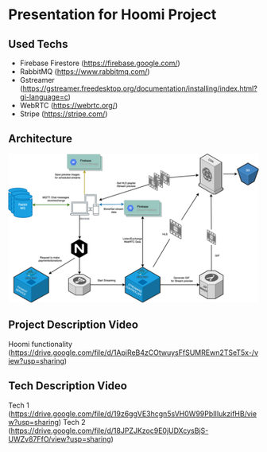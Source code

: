 # Presentation for Hoomi Project 
## Used Techs
* Firebase Firestore (https://firebase.google.com/)
* RabbitMQ (https://www.rabbitmq.com/)
* Gstreamer (https://gstreamer.freedesktop.org/documentation/installing/index.html?gi-language=c)
* WebRTC (https://webrtc.org/)
* Stripe (https://stripe.com/)

## Architecture
![](Hoomi-Arch.png)
## Project Description Video
Hoomi functionality (https://drive.google.com/file/d/1ApiReB4zCOtwuysFfSUMREwn2TSeT5x-/view?usp=sharing)
## Tech Description Video
Tech 1 (https://drive.google.com/file/d/19z6ggVE3hcgn5sVH0W99PbIIIukzifHB/view?usp=sharing)
Tech 2 (https://drive.google.com/file/d/18JPZJKzoc9E0jUDXcysBjS-UWZv87FfO/view?usp=sharing)
